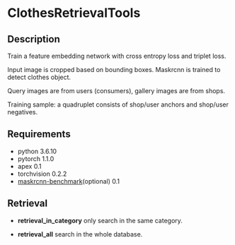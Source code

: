 # ClothesRetrievalTools

## Description

Train a feature embedding network with cross entropy loss and triplet loss.

Input image is cropped based on bounding boxes. Maskrcnn is trained to detect clothes object.

Query images are from users (consumers), gallery images are from shops.

Training sample: a quadruplet consists of shop/user anchors and shop/user negatives.

## Requirements

- python                    3.6.10
- pytorch                   1.1.0
- apex                      0.1
- torchvision               0.2.2
- [maskrcnn-benchmark](https://github.com/facebookresearch/maskrcnn-benchmark)(optional)        0.1

## Retrieval

- **retrieval_in_category** only search in the same category.

- **retrieval_all** search in the whole database.
